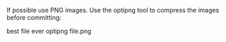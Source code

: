 If possible use PNG images. Use the optipng tool to compress the images before committing:

 best file ever
    optipng file.png
